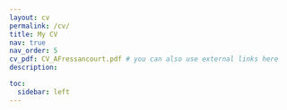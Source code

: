 ```yaml
---
layout: cv
permalink: /cv/
title: My CV
nav: true
nav_order: 5
cv_pdf: CV_AFressancourt.pdf # you can also use external links here
description: 

toc:
  sidebar: left
---
```

